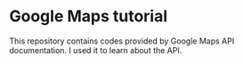 # Google Maps tutorial

This repository contains codes provided by Google Maps API documentation. I used it to learn about the API.
